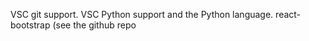 VSC git support. 
VSC Python support and the Python language. 
react-bootstrap (see the github repo
